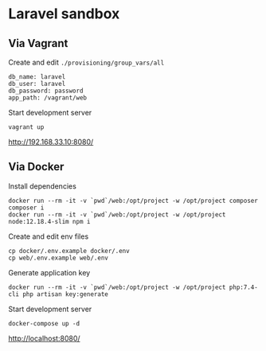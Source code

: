 # Laravel sandbox

## Via Vagrant

Create and edit `./provisioning/group_vars/all`

```
db_name: laravel
db_user: laravel
db_password: password
app_path: /vagrant/web
```

Start development server

```
vagrant up
```

<http://192.168.33.10:8080/>

## Via Docker

Install dependencies

```
docker run --rm -it -v `pwd`/web:/opt/project -w /opt/project composer composer i
docker run --rm -it -v `pwd`/web:/opt/project -w /opt/project node:12.18.4-slim npm i
```

Create and edit env files

```
cp docker/.env.example docker/.env
cp web/.env.example web/.env
```

Generate application key

```
docker run --rm -it -v `pwd`/web:/opt/project -w /opt/project php:7.4-cli php artisan key:generate
```

Start development server

```
docker-compose up -d
```

<http://localhost:8080/>
